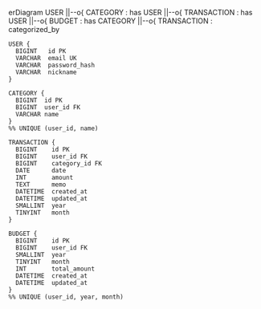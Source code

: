 erDiagram
    USER ||--o{ CATEGORY : has
    USER ||--o{ TRANSACTION : has
    USER ||--o{ BUDGET : has
    CATEGORY ||--o{ TRANSACTION : categorized_by

    USER {
      BIGINT   id PK
      VARCHAR  email UK
      VARCHAR  password_hash
      VARCHAR  nickname
    }

    CATEGORY {
      BIGINT  id PK
      BIGINT  user_id FK
      VARCHAR name
    }
    %% UNIQUE (user_id, name)

    TRANSACTION {
      BIGINT    id PK
      BIGINT    user_id FK
      BIGINT    category_id FK
      DATE      date
      INT       amount
      TEXT      memo
      DATETIME  created_at
      DATETIME  updated_at
      SMALLINT  year
      TINYINT   month
    }

    BUDGET {
      BIGINT    id PK
      BIGINT    user_id FK
      SMALLINT  year
      TINYINT   month
      INT       total_amount
      DATETIME  created_at
      DATETIME  updated_at
    }
    %% UNIQUE (user_id, year, month)